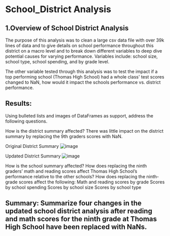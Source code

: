 # School_District Analysis
## 1.Overview of School District Analysis
The purpose of this analysis was to clean a large csv data file with over 39k lines of data and to give details on school performance throughout this district on a macro level and to break down different variables to deep dive potential causes for varying performance. Variables include: school size, school type, school spending, and by grade level. 

The other variable tested through this analysis was to test the impact if a top performing school (Thomas High School) had a whole class' test scores changed to NaN, how would it impact the schools performance vs. district performance.


## Results: 
 Using bulleted lists and images of DataFrames as support, address the following questions.

How is the district summary affected?
There was little impact on the district summary by replacing the 9th graders scores with NaN.  

Original District Summary
![image](https://user-images.githubusercontent.com/107078763/177802891-76f5f8a5-194a-4df3-b665-10e39f3fdd4f.png)

Updated District Summary
![image](https://user-images.githubusercontent.com/107078763/177803301-72cd185b-d4f8-4487-84e1-3931557c7c74.png)

How is the school summary affected?
How does replacing the ninth graders’ math and reading scores affect Thomas High School’s performance relative to the other schools?
How does replacing the ninth-grade scores affect the following:
Math and reading scores by grade
Scores by school spending
Scores by school size
Scores by school type

## Summary: Summarize four changes in the updated school district analysis after reading and math scores for the ninth grade at Thomas High School have been replaced with NaNs.
